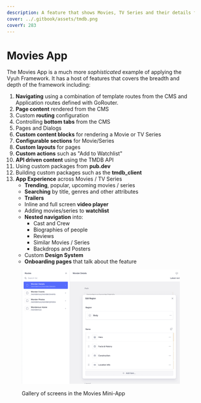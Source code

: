 ```yaml
---
description: A feature that shows Movies, TV Series and their details from the TMDB API
cover: ../.gitbook/assets/tmdb.png
coverY: 283
---
```


# Movies App

The Movies App is a much more _sophisticated_ example of applying the Vyuh Framework. It has a host of features that covers the breadth and depth of the framework including:

1. **Navigating** using a combination of template routes from the CMS and Application routes defined with GoRouter.
2. **Page content** rendered from the CMS
3. Custom **routing** configuration
4. Controlling **bottom tabs** from the CMS
5. Pages and Dialogs
6. **Custom content blocks** for rendering a Movie or TV Series
7. **Configurable sections** for Movie/Series
8. **Custom layouts** for pages
9. **Custom actions** such as "Add to Watchlist"
10. **API driven content** using the TMDB API
11. Using custom packages from **pub.dev**
12. Building custom packages such as the **tmdb\_client**
13. **App Experience** across Movies / TV Series
    * **Trending**, popular, upcoming movies / series
    * **Searching** by title, genres and other attributes
    * **Trailers**
    * Inline and full screen **video player**
    * Adding movies/series to **watchlist**
    * **Nested navigation** into:
      * Cast and Crew
      * Biographies of people
      * Reviews
      * Similar Movies / Series
      * Backdrops and Posters
    * Custom **Design System**
    * **Onboarding pages** that talk about the feature

<figure><img src="../.gitbook/assets/image (9).png" alt=""><figcaption><p>Gallery of screens in the Movies Mini-App</p></figcaption></figure>
